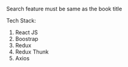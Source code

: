 Search feature must be same as the book title

Tech Stack:
1. React JS
2. Boostrap
3. Redux
4. Redux Thunk
5. Axios
